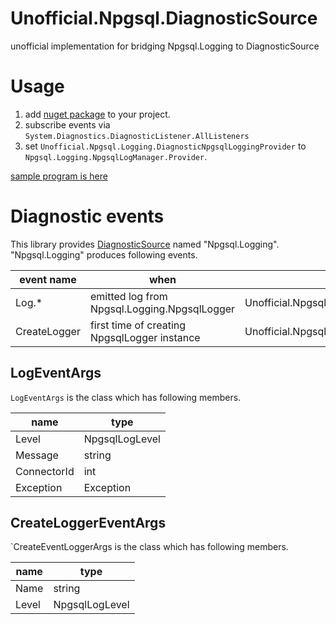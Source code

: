 # Unofficial.Npgsql.DiagnosticSource

unofficial implementation for bridging Npgsql.Logging to DiagnosticSource

# Usage

1. add [nuget package](https://www.nuget.org/packages/Unofficial.Npgsql.DiagnosticSource/) to your project.
2. subscribe events via `System.Diagnostics.DiagnosticListener.AllListeners`
3. set `Unofficial.Npgsql.Logging.DiagnosticNpgsqlLoggingProvider` to `Npgsql.Logging.NpgsqlLogManager.Provider`.

[sample program is here](https://github.com/itn3000/Unofficial.Npgsql.DiagnosticSource/tree/master/example)

# Diagnostic events

This library provides [DiagnosticSource](https://github.com/dotnet/runtime/blob/e05718a2f810481cec6d2768aead9ba4580e3ddb/src/libraries/System.Diagnostics.DiagnosticSource/src/DiagnosticSourceUsersGuide.md) named "Npgsql.Logging".
"Npgsql.Logging" produces following events.

|event name|when|argument type|
|----------|----|-------------|
|Log.*|emitted log from Npgsql.Logging.NpgsqlLogger|Unofficial.Npgsql.Logging.LogEventArgs|
|CreateLogger|first time of creating NpgsqlLogger instance|Unofficial.Npgsql.Logging.CreateLoggerEventArgs|

## LogEventArgs

`LogEventArgs` is the class which has following members.

|name|type|
|----|----|
|Level|NpgsqlLogLevel|
|Message|string|
|ConnectorId|int|
|Exception|Exception|

## CreateLoggerEventArgs

`CreateEventLoggerArgs is the class which has following members.

|name|type|
|----|----|
|Name|string|
|Level|NpgsqlLogLevel|
